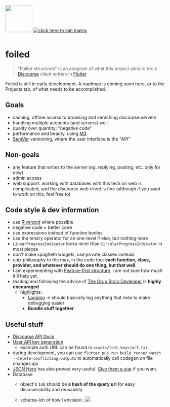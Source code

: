 <img src="./assets/icons/web/icon-512.png" width="85em" style="padding-bottom: 1em"/>

<a href="https://matrix.to/#/#fuiux:matrix.org">
<img src="https://img.shields.io/badge/join%20our%20matrix-click%20here-green" alt="click here to join matrix"/> </a>

# foiled

> "Foiled structures" is an anagram of what this project aims to be: a [Discourse](https://discourse.org) client written in [Flutter](https://flutter.dev)

Foiled is still in early development. A roadmap is coming soon here, or to the Projects tab, of what needs to be accomplished.

## Goals

- caching, offline access to browsing and seraching discourse servers
- handling multiple accounts (and servers) well
- quality over quantity; "negative code"
- performance and beauty, using [M3](https://m3.material.io)
- [SemVer](https://semver.org) versioning, where the user interface is the "API"

## Non-goals

- any feature that writes to the server (eg. replying, posting, etc. only for now)
- admin access
- web support: working with databases with this tech on web is complicated, and the discourse web client is fine (although if you want to work on this, feel free to)

## Code style & dev information

- use [Riverpod](https://riverpod.dev) where possible
- negative code = better code
- use expressions instead of function bodies
- use the tenary operator for an one-level if else, but nothing more
- `LinearProgressIndicator` looks nicer than `CircularProgressIndicator` in most places
- don't make spaghetti widgets, use private classes instead.
- unix philosophy to the max, in the code too: **each function, class, provider, and whatever should do one thing, but that well**.
- I am experimenting with [Feature-first structure](https://codewithandrea.com/articles/flutter-project-structure/). I am not sure how much it'll help yet.
- reading and following the advice of [The Grug Brain Developer](https://grugbrain.dev/) is **highly encouraged**
  - highlights:
    - [Logging](https://grugbrain.dev/#grug-on-logging) -> should basically log anything that lives to make debugging easier
    - **Bundle stuff together**

## Useful stuff

- [Discourse API Docs](https://docs.discourse.org/)
- [User API key generation](https://meta.discourse.org/t/user-api-keys-specification/48536)
  - example auth URL can be found in `assets/test_keys/url.txt`
- during development, you can use `flutter pub run build_runner watch --delete-conflicting-outputs` to automatically call codegen on file changes
ajo
- [JSON Hero](https://jsonhero.io) has also proved very useful. [Give them a star](https://github.com/apihero-run/jsonhero-web) if you want.
- Database
  - object's `Id`s should be **a hash of the query url** for easy discoverability and reusability
  
  - schema-ish of how I envision :
  [![](https://mermaid.ink/svg/pako:eNqNkLkKwzAMhl_FaGogWTJ6KBS6lI6hmxfVUQ7wEXwUQsi7102T0HaqJ_2_jk_yBNLWBBykQu_PPbYOtTCLYicpbTSBTcKw9HDorzSucQzdwZN7kLs5lTFhZvbTVv7fJ8yGKoojq5b07pVf5gZ56w3RUriYxh6yXVbkfW_Np3tHTwmakK8xkIMmp7Gv0_XLGAGhI00CeAprajCqICCVp9K0t61GI4EHFymHONQYaP0v4A0qT_MTJhFxkg?type=png)](https://mermaid.live/edit#pako:eNqNkLkKwzAMhl_FaGogWTJ6KBS6lI6hmxfVUQ7wEXwUQsi7102T0HaqJ_2_jk_yBNLWBBykQu_PPbYOtTCLYicpbTSBTcKw9HDorzSucQzdwZN7kLs5lTFhZvbTVv7fJ8yGKoojq5b07pVf5gZ56w3RUriYxh6yXVbkfW_Np3tHTwmakK8xkIMmp7Gv0_XLGAGhI00CeAprajCqICCVp9K0t61GI4EHFymHONQYaP0v4A0qT_MTJhFxkg)

